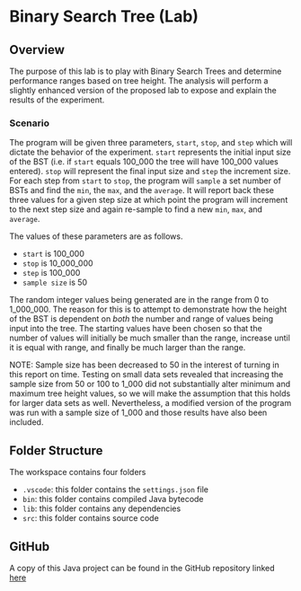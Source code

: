 # Binary Search Tree (Lab)

## Overview

The purpose of this lab is to play with Binary Search Trees and determine performance ranges based on tree height. The analysis will perform a slightly enhanced version of the proposed lab to expose and explain the results of the experiment. 

### Scenario
The program will be given three parameters, `start`, `stop`, and `step` which will dictate the behavior of the experiment. `start` represents the initial input size of the BST (i.e. if `start` equals 100_000 the tree will have 100_000 values entered). `stop` will represent the final input size and `step` the increment size. For each step from `start` to `stop`, the program will `sample` a set number of BSTs and find the `min`, the `max`, and the `average`. It will report back these three values for a given step size at which point the program will increment to the next step size and again re-sample to find a new `min`, `max`, and `average`. 

The values of these parameters are as follows. 
- `start` is 100_000
- `stop` is 10_000_000
- `step` is 100_000
- `sample size` is 50

The random integer values being generated are in the range from 0 to 1_000_000. The reason for this is to attempt to demonstrate how the height of the BST is dependent on *both* the number and range of values being input into the tree. The starting values have been chosen so that the number of values will initially be much smaller than the range, increase until it is equal with range, and finally be much larger than the range. 

NOTE: Sample size has been decreased to 50 in the interest of turning in this report on time. Testing on small data sets revealed that increasing the sample size from 50 or 100 to 1_000 did not substantially alter minimum and maximum tree height values, so we will make the assumption that this holds for larger data sets as well. Nevertheless, a modified version of the program was run with a sample size of 1_000 and those results have also been included. 

## Folder Structure

The workspace contains four folders

- `.vscode`: this folder contains the `settings.json` file
- `bin`: this folder contains compiled Java bytecode
- `lib`: this folder contains any dependencies 
- `src`: this folder contains source code

## GitHub

A copy of this Java project can be found in the GitHub repository linked [here](url)